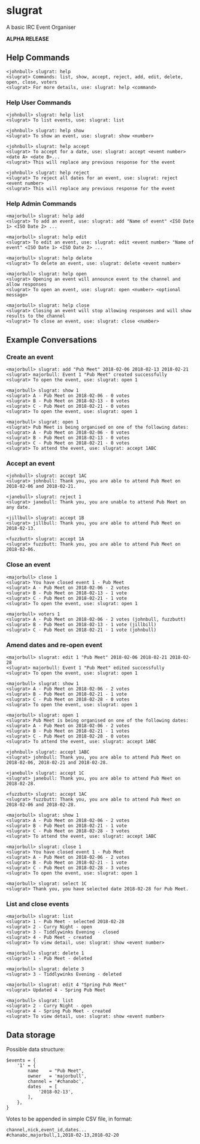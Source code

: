 # slugrat

A basic IRC Event Organiser

**ALPHA RELEASE**


## Help Commands

    <johnbull> slugrat: help
    <slugrat> Commands: list, show, accept, reject, add, edit, delete, open, close, voters
    <slugrat> For more details, use: slugrat: help <command>


### Help User Commands

    <johnbull> slugrat: help list
    <slugrat> To list events, use: slugrat: list

    <johnbull> slugrat: help show
    <slugrat> To show an event, use: slugrat: show <number>

    <johnbull> slugrat: help accept
    <slugrat> To accept for a date, use: slugrat: accept <event number> <date A> <date B>...
    <slugrat> This will replace any previous response for the event

    <johnbull> slugrat: help reject
    <slugrat> To reject all dates for an event, use: slugrat: reject <event number>
    <slugrat> This will replace any previous response for the event


### Help Admin Commands

    <majorbull> slugrat: help add
    <slugrat> To add an event, use: slugrat: add "Name of event" <ISO Date 1> <ISO Date 2> ...

    <majorbull> slugrat: help edit
    <slugrat> To edit an event, use: slugrat: edit <event number> "Name of event" <ISO Date 1> <ISO Date 2> ...

    <majorbull> slugrat: help delete
    <slugrat> To delete an event, use: slugrat: delete <event number>

    <majorbull> slugrat: help open
    <slugrat> Opening an event will announce event to the channel and allow responses
    <slugrat> To open an event, use: slugrat: open <number> <optional message>

    <majorbull> slugrat: help close
    <slugrat> Closing an event will stop allowing responses and will show results to the channel
    <slugrat> To close an event, use: slugrat: close <number>


## Example Conversations


### Create an event

    <majorbull> slugrat: add "Pub Meet" 2018-02-06 2018-02-13 2018-02-21
    <slugrat> majorbull: Event 1 "Pub Meet" created successfully
    <slugrat> To open the event, use: slugrat: open 1

    <majorbull> slugrat: show 1
    <slugrat> A - Pub Meet on 2018-02-06 - 0 votes
    <slugrat> B - Pub Meet on 2018-02-13 - 0 votes
    <slugrat> C - Pub Meet on 2018-02-21 - 0 votes
    <slugrat> To open the event, use: slugrat: open 1

    <majorbull> slugrat: open 1
    <slugrat> Pub Meet is being organised on one of the following dates:
    <slugrat> A - Pub Meet on 2018-02-06 - 0 votes
    <slugrat> B - Pub Meet on 2018-02-13 - 0 votes
    <slugrat> C - Pub Meet on 2018-02-21 - 0 votes
    <slugrat> To attend the event, use: slugrat: accept 1ABC


### Accept an event

    <johnbull> slugrat: accept 1AC
    <slugrat> johnbull: Thank you, you are able to attend Pub Meet on 2018-02-06 and 2018-02-21.

    <janebull> slugrat: reject 1
    <slugrat> janebull: Thank you, you are unable to attend Pub Meet on any date.

    <jillbull> slugrat: accept 1B
    <slugrat> jillbull: Thank you, you are able to attend Pub Meet on 2018-02-13.

    <fuzzbutt> slugrat: accept 1A
    <slugrat> fuzzbutt: Thank you, you are able to attend Pub Meet on 2018-02-06.


### Close an event

    <majorbull> close 1
    <slugrat> You have closed event 1 - Pub Meet
    <slugrat> A - Pub Meet on 2018-02-06 - 2 votes
    <slugrat> B - Pub Meet on 2018-02-13 - 1 vote
    <slugrat> C - Pub Meet on 2018-02-21 - 1 vote
    <slugrat> To open the event, use: slugrat: open 1

    <majorbull> voters 1
    <slugrat> A - Pub Meet on 2018-02-06 - 2 votes (johnbull, fuzzbutt)
    <slugrat> B - Pub Meet on 2018-02-13 - 1 vote (jillbill)
    <slugrat> C - Pub Meet on 2018-02-21 - 1 vote (johnbull)


### Amend dates and re-open event

    <majorbull> slugrat: edit 1 "Pub Meet" 2018-02-06 2018-02-21 2018-02-28
    <slugrat> majorbull: Event 1 "Pub Meet" edited successfully
    <slugrat> To open the event, use: slugrat: open 1
    
    <majorbull> slugrat: show 1
    <slugrat> A - Pub Meet on 2018-02-06 - 2 votes
    <slugrat> B - Pub Meet on 2018-02-21 - 1 vote
    <slugrat> C - Pub Meet on 2018-02-28 - 0 votes
    <slugrat> To open the event, use: slugrat: open 1

    <majorbull> slugrat: open 1
    <slugrat> Pub Meet is being organised on one of the following dates:
    <slugrat> A - Pub Meet on 2018-02-06 - 2 votes
    <slugrat> B - Pub Meet on 2018-02-21 - 1 votes
    <slugrat> C - Pub Meet on 2018-02-28 - 0 votes
    <slugrat> To attend the event, use: slugrat: accept 1ABC

    <johnbull> slugrat: accept 1ABC
    <slugrat> johnbull: Thank you, you are able to attend Pub Meet on 2018-02-06, 2018-02-21 and 2018-02-28.

    <janebull> slugrat: accept 1C
    <slugrat> janebull: Thank you, you are able to attend Pub Meet on 2018-02-28.

    <fuzzbutt> slugrat: accept 1AC
    <slugrat> fuzzbutt: Thank you, you are able to attend Pub Meet on 2018-02-06 and 2018-02-28.

    <majorbull> slugrat: show 1
    <slugrat> A - Pub Meet on 2018-02-06 - 2 votes
    <slugrat> B - Pub Meet on 2018-02-21 - 1 vote
    <slugrat> C - Pub Meet on 2018-02-28 - 3 votes
    <slugrat> To attend the event, use: slugrat: accept 1ABC

    <majorbull> slugrat: close 1
    <slugrat> You have closed event 1 - Pub Meet
    <slugrat> A - Pub Meet on 2018-02-06 - 2 votes
    <slugrat> B - Pub Meet on 2018-02-21 - 1 vote
    <slugrat> C - Pub Meet on 2018-02-28 - 3 votes
    <slugrat> To open the event, use: slugrat: open 1

    <majorbull> slugrat: select 1C
    <slugrat> Thank you, you have selected date 2018-02-28 for Pub Meet.


### List and close events

    <majorbull> slugrat: list
    <slugrat> 1 - Pub Meet - selected 2018-02-28
    <slugrat> 2 - Curry Night - open
    <slugrat> 3 - Tiddlywinks Evening - closed
    <slugrat> 4 - Pub Meet - created
    <slugrat> To view detail, use: slugrat: show <event number>

    <majorbull> slugrat: delete 1
    <slugrat> 1 - Pub Meet - deleted

    <majorbull> slugrat: delete 3
    <slugrat> 3 - Tiddlywinks Evening - deleted

    <majorbull> slugrat: edit 4 "Spring Pub Meet"
    <slugrat> Updated 4 - Spring Pub Meet

    <majorbull> slugrat: list
    <slugrat> 2 - Curry Night - open
    <slugrat> 4 - Spring Pub Meet - created
    <slugrat> To view detail, use: slugrat: show <event number>

## Data storage

Possible data structure:

    $events = {
        '1' = {
            name    = "Pub Meet",
            owner   = 'majorbull',
            channel = '#chanabc',
            dates   = [
                '2018-02-13',
            ],
        },        
    }
    
Votes to be appended in simple CSV file, in format:

    channel,nick,event_id,dates...
    #chanabc,majorbull,1,2018-02-13,2018-02-20

